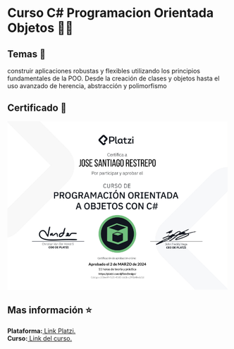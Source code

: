 <h1>Curso C# Programacion Orientada Objetos 👨‍💻</h1>
<h2>Temas 🧩</h2>
<p>construir aplicaciones robustas y flexibles utilizando los principios fundamentales de la POO. Desde la creación de clases y objetos hasta el uso avanzado de herencia, abstracción y polimorfismo</p>
<h2>Certificado 🚀</h2>
<img style="width: 500px; height: auto;" src="https://github.com/TatoDesign/Repositorios-Imagenes/blob/main/Certificados/poo.png">
<h2>Mas información ⭐</h2>
<strong>Plataforma:</strong><a href="platzi.com"> Link Platzi.</a>
<strong><br>Curso:</strong><a href="https://platzi.com/cursos/c-sharp-poo/"> Link del curso.</a>
